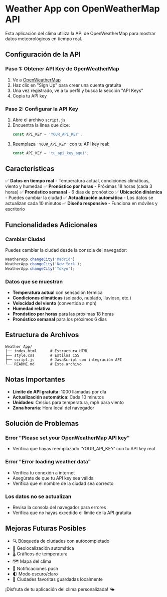 # Weather App con OpenWeatherMap API

Esta aplicación del clima utiliza la API de OpenWeatherMap para mostrar datos meteorológicos en tiempo real.

## Configuración de la API

### Paso 1: Obtener API Key de OpenWeatherMap

1. Ve a [OpenWeatherMap](https://openweathermap.org/api)
2. Haz clic en "Sign Up" para crear una cuenta gratuita
3. Una vez registrado, ve a tu perfil y busca la sección "API Keys"
4. Copia tu API key

### Paso 2: Configurar la API Key

1. Abre el archivo `script.js`
2. Encuentra la línea que dice:
   ```javascript
   const API_KEY = 'YOUR_API_KEY';
   ```
3. Reemplaza `'YOUR_API_KEY'` con tu API key real:
   ```javascript
   const API_KEY = 'tu_api_key_aqui';
   ```

## Características

✅ **Datos en tiempo real** - Temperatura actual, condiciones climáticas, viento y humedad
✅ **Pronóstico por horas** - Próximas 18 horas (cada 3 horas)
✅ **Pronóstico semanal** - 6 días de pronóstico
✅ **Ubicación dinámica** - Puedes cambiar la ciudad
✅ **Actualización automática** - Los datos se actualizan cada 10 minutos
✅ **Diseño responsive** - Funciona en móviles y escritorio

## Funcionalidades Adicionales

### Cambiar Ciudad
Puedes cambiar la ciudad desde la consola del navegador:
```javascript
WeatherApp.changeCity('Madrid');
WeatherApp.changeCity('New York');
WeatherApp.changeCity('Tokyo');
```

### Datos que se muestran
- **Temperatura actual** con sensación térmica
- **Condiciones climáticas** (soleado, nublado, lluvioso, etc.)
- **Velocidad del viento** (convertida a mph)
- **Humedad relativa**
- **Pronóstico por horas** para las próximas 18 horas
- **Pronóstico semanal** para los próximos 6 días

## Estructura de Archivos

```
Weather App/
├── index.html      # Estructura HTML
├── style.css       # Estilos CSS
├── script.js       # JavaScript con integración API
└── README.md       # Este archivo
```

## Notas Importantes

- **Límite de API gratuita**: 1000 llamadas por día
- **Actualización automática**: Cada 10 minutos
- **Unidades**: Celsius para temperatura, mph para viento
- **Zona horaria**: Hora local del navegador

## Solución de Problemas

### Error "Please set your OpenWeatherMap API key"
- Verifica que hayas reemplazado 'YOUR_API_KEY' con tu API key real

### Error "Error loading weather data"
- Verifica tu conexión a internet
- Asegúrate de que tu API key sea válida
- Verifica que el nombre de la ciudad sea correcto

### Los datos no se actualizan
- Revisa la consola del navegador para errores
- Verifica que no hayas excedido el límite de la API gratuita

## Mejoras Futuras Posibles

- 🔍 Búsqueda de ciudades con autocompletado
- 📍 Geolocalización automática
- 🌡️ Gráficos de temperatura
- 🗺️ Mapa del clima
- 📱 Notificaciones push
- 🌓 Modo oscuro/claro
- 💾 Ciudades favoritas guardadas localmente

¡Disfruta de tu aplicación del clima personalizada! 🌤️
